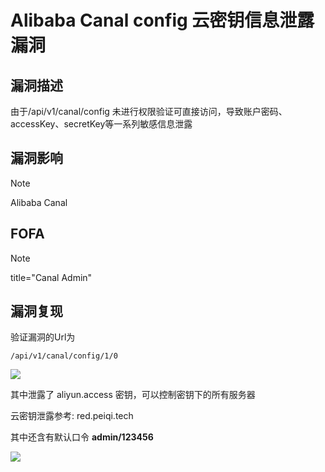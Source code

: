 # Alibaba Canal config 云密钥信息泄露漏洞

## 漏洞描述

由于/api/v1/canal/config  未进行权限验证可直接访问，导致账户密码、accessKey、secretKey等一系列敏感信息泄露

## 漏洞影响

> [!NOTE]
>
> Alibaba Canal

## FOFA

> [!NOTE]
>
> title="Canal Admin"

## 漏洞复现

验证漏洞的Url为

```
/api/v1/canal/config/1/0
```

![](http://wikioss.peiqi.tech/vuln/can-1.png)

其中泄露了 aliyun.access 密钥，可以控制密钥下的所有服务器

云密钥泄露参考: red.peiqi.tech

其中还含有默认口令 **admin/123456**

![](http://wikioss.peiqi.tech/vuln/can-2.png)
